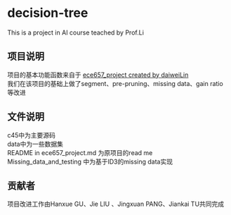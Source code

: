 # decision-tree
This is a project in AI course teached by Prof.Li
## 项目说明
项目的基本功能函数来自于 [ece657_project created by daiweiLin](https://github.com/daiweiLin/ece657_project/tree/master/C45_master)   
我们在该项目的基础上做了segment、pre-pruning、missing data、gain ratio等改进

## 文件说明
c45中为主要源码  
data中为一些数据集  
README in ece657_project.md 为原项目的read me  
Missing_data_and_testing 中为基于ID3的missing data实现

## 贡献者
项目改进工作由Hanxue GU、Jie LIU 、Jingxuan PANG、Jiankai TU共同完成
